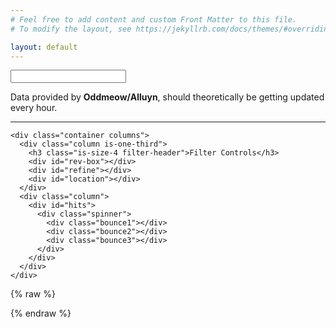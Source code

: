 ```yaml
---
# Feel free to add content and custom Front Matter to this file.
# To modify the layout, see https://jekyllrb.com/docs/themes/#overriding-theme-defaults

layout: default
---
```

<script src="https://cdn.jsdelivr.net/npm/instantsearch.js@2.2.1/dist/instantsearch.min.js"></script>
<input id="search-box">
<p>Data provided by <strong>Oddmeow/Alluyn</strong>, should theoretically be getting updated every hour.</p>
<hr class="break">

<section class="section">
  <div class="container">

    <div class="container columns">
      <div class="column is-one-third">
        <h3 class="is-size-4 filter-header">Filter Controls</h3>
        <div id="rev-box"></div>
        <div id="refine"></div>
        <div id="location"></div>
      </div>
      <div class="column">
        <div id="hits">
          <div class="spinner">
            <div class="bounce1"></div>
            <div class="bounce2"></div>
            <div class="bounce3"></div>
          </div>
        </div>
      </div>
    </div>
  </div>
</section>

{% raw %}
<script type="text/javascript">
  function getUrlParameter(name) {
    name = name.replace(/[\[]/, '\\[').replace(/[\]]/, '\\]');
    var regex = new RegExp('[\\?&]' + name + '=([^&#]*)');
    var results = regex.exec(location.search);
    return results === null ? '' : decodeURIComponent(results[1].replace(/\+/g, ' '));
  };

  const search = instantsearch({
    appId: 'R7MRY12BR6',
    apiKey: 'eb697a1a5ada3cbf96bc9279f540c0e6',
    indexName: 'shopper',
    searchParameters: {
      attributesToSnippet: ["name:30", "datadump:60"],
      facetingAfterDistinct: true,
      query: "",
      snippetEllipsisText: '[&hellip;]'
    }
  });

  search.addWidget(
    instantsearch.widgets.searchBox({
      container: '#search-box',
      placeholder: 'Search Player Shops',
      autofocus: 'true'
    })
  );

  search.addWidget(
    instantsearch.widgets.menu({
      container: '#rev-box',
      attributeName: 'location',
      operator: 'or',
      limit: 3,
      sortBy: ["count:desc", "name:asc"],
      templates: {
        header: '<h3 class="is-size-5 mb-3" style="display: block;">Store Location</h3>',
        item: '<button class="button is-outlined is-link">{{ label }}<span class="count"> ({{ count }} items)</span></button>'
      },
      transformData: function (item) {
        
        return item;
      }
    })
  );

  search.addWidget(
    instantsearch.widgets.infiniteHits({
      container: '#hits',
      templates: {
        empty: 'No results',
        item: '<h3 class="is-size-5 is-capitalized">{{{_highlightResult.name.value}}}</h3><span class="alg-text">{{#datadump}}{{{_snippetResult.datadump.value}}}{{/datadump}}{{^datadump}}{{{_snippetResult.datadump.value}}}{{/datadump}}</span><br><p class="item-details"><strong>Shop:</strong> {{shop}} |<strong> Price:</strong> {{price}} | <strong> Shop Number:</strong> {{shopnum}}</p><hr>'
      }
    })
  );

  search.addWidget(
    instantsearch.widgets.refinementList({
      container: '#refine',
      attributeName: 'enchant',
      operator: 'or',
      limit: 10,
      transformData: function (item) {
        return item;
      },
      templates: {
        header: '<h3 class="is-size-5 mb-3" style="display: block;">Enchant</h3>',
        item: '<button class="button is-outlined is-link">+{{label}} <span class="count"> ({{ count }} items)</span></button>'
      }
    })
  );
  search.addWidget(
      instantsearch.widgets.refinementList({
        container: '#location',
        attributeName: 'wornlocation',
        operator: 'or',
        limit: 10,
        transformData: function (item) {
          return item;
        },
        templates: {
          header: '<h3 class="is-size-5 mb-3" style="display: block;">Worn Location</h3>',
          item: '<button class="button is-outlined is-link">+{{label}} <span class="count"> ({{ count }} items)</span></button>'
        }
      })
    );


  search.start();

</script>
{% endraw %}
